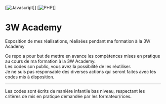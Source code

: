 [![Javascript](https://img.shields.io/badge/JavaScript-323330?style=for-the-badge&logo=javascript&logoColor=F7DF1E)]]
[![PHP](https://img.shields.io/badge/PHP-777BB4?style=for-the-badge&logo=php&logoColor=white)]]

3W Academy
=======
Exposition de mes réalisations, réalisées pendant ma formation à la 3W Academy

Ce repo a pour but de mettre en avance les compétences mises en pratique au cours de ma formation à la 3W Academy.<br>
Les codes son public, vous avez la possibilité de les réutiliser.<br>
Je ne suis pas responsable des diverses actions qui seront faites avec les codes mis à disposition.<br>

---

Les codes sont écrits de manière infantile bas niveau, respectant les critères de mis en pratique demandée par les formateur/rices.
